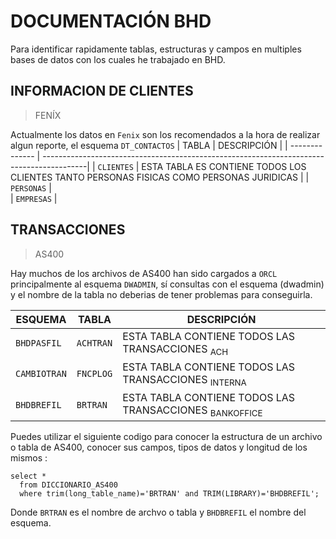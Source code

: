 # DOCUMENTACIÓN BHD 
Para identificar rapidamente tablas, estructuras y campos en multiples bases de datos con los cuales he trabajado en BHD.


## INFORMACION DE CLIENTES
> FENÍX

Actualmente los datos en `Fenix` son los recomendados a la hora de realizar algun reporte, el esquema `DT_CONTACTOS`
| TABLA          | DESCRIPCIÓN                                                                              |
| -------------- | -----------------------------------------------------------------------------------------|
| `CLIENTES`     | ESTA TABLA ES CONTIENE TODOS LOS CLIENTES TANTO PERSONAS FISICAS COMO PERSONAS JURIDICAS |
| `PERSONAS`     |                                                     
| `EMPRESAS`     |



## TRANSACCIONES  
> AS400

Hay muchos de los archivos de AS400 han sido cargados a `ORCL` principalmente al esquema `DWADMIN`, sí consultas con el esquema (dwadmin) y el nombre de la tabla no deberias de tener problemas para conseguirla.

| ESQUEMA     | TABLA          | DESCRIPCIÓN                                                                              |
| ----------- | -------------- | -----------------------------------------------------------------------------------------|
| `BHDPASFIL` | `ACHTRAN`      | ESTA TABLA CONTIENE TODOS LAS TRANSACCIONES <sub>ACH</sub>                               |
| `CAMBIOTRAN`| `FNCPLOG`      | ESTA TABLA CONTIENE TODOS LAS TRANSACCIONES <sub> INTERNA </sub>                         |
| `BHDBREFIL` | `BRTRAN`       | ESTA TABLA CONTIENE TODOS LAS TRANSACCIONES <sub> BANKOFFICE </sub>                      |


Puedes utilizar el siguiente codigo para conocer la estructura de un archivo o tabla de AS400, conocer sus campos, tipos de datos y longitud de los mismos : 

```
select * 
  from DICCIONARIO_AS400
  where trim(long_table_name)='BRTRAN' and TRIM(LIBRARY)='BHDBREFIL';
```

Donde `BRTRAN` es el nombre de archvo o tabla y `BHDBREFIL` el  nombre del esquema.


